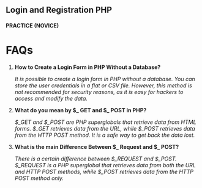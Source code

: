 ## Login and Registration PHP
#### PRACTICE (NOVICE)

FAQs
=================

1. **How to Create a Login Form in PHP Without a Database?**

   *It is possible to create a login form in PHP without a database. You can store the user credentials in a flat or CSV file. However, this method is not recommended for security reasons, as it is easy for hackers to access and modify the data.*

2. **What do you mean by $_ GET and $_ POST in PHP?**

   *$_GET and $_POST are PHP superglobals that retrieve data from HTML forms. $_GET retrieves data from the URL, while $_POST retrieves data from the HTTP POST method. It is a safe way to get back the data lost.*

3. **What is the main Difference Between $_ Request and $_ POST?**

   *There is a certain difference between $_REQUEST and $_POST.
   $_REQUEST is a PHP superglobal that retrieves data from both the URL and HTTP POST methods, while $_POST retrieves data from the HTTP POST method only.*